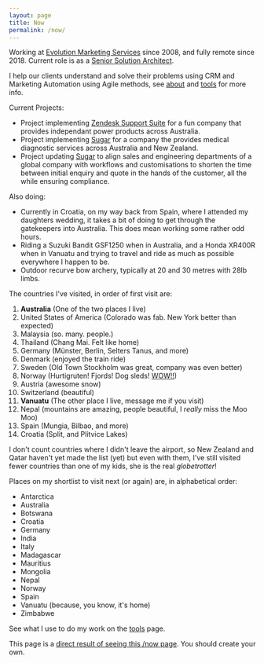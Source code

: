 ```yaml
---
layout: page
title: Now
permalink: /now/
---
```


Working at [Evolution Marketing Services](http://evolutionmarketing.com.au/) since 2008, and fully remote since 2018. Current role is as a [Senior Solution Architect](https://www.linkedin.com/in/benhamilton/).

I help our clients understand and solve their problems using CRM and Marketing Automation using Agile methods, see [about](https://ben.hamilton.id.au/about) and [tools](http://ben.hamilton.id.au/tools) for more info. 

Current Projects:

- Project implementing [Zendesk Support Suite](https://www.zendesk.com/?utm_source=ben.hamilton.id.au) for a fun company that provides independant power products across Australia.
- Project implementing [Sugar](https://www.sugarcrm.com/au/?utm_source=ben.hamilton.id.au) for a company the provides medical diagnostic services across Australia and New Zealand.
- Project updating [Sugar](https://www.sugarcrm.com/au/?utm_source=ben.hamilton.id.au) to align sales and engineering departments of a global company with workflows and customisations to shorten the time between initial enquiry and quote in the hands of the customer, all the while ensuring compliance.

Also doing:

- Currently in Croatia, on my way back from Spain, where I attended my daughters wedding, it takes a bit of doing to get through the gatekeepers into Australia. This does mean working some rather odd hours.
- Riding a Suzuki Bandit GSF1250 when in Australia, and a Honda XR400R when in Vanuatu and trying to travel and ride as much as possible everywhere I happen to be.
- Outdoor recurve bow archery, typically at 20 and 30 metres with 28lb limbs.

The countries I've visited, in order of first visit are:

1. **Australia** (One of the two places I live)
2. United States of America (Colorado was fab. New York better than expected)
3. Malaysia (so. many. people.)
4. Thailand (Chang Mai. Felt like home)
5. Germany (Münster, Berlin, Selters Tanus, and more)
6. Denmark (enjoyed the train ride)
7. Sweden (Old Town Stockholm was great, company was even better)
8. Norway (Hurtigruten! Fjords! Dog sleds! [WOW!!](https://www.cruisin.me/cruise-ship-webcams/hurtigruten/ms-richard-with2/))
9. Austria (awesome snow)
10. Switzerland (beautiful)
11. **Vanuatu** (The other place I live, message me if you visit)
12. Nepal (mountains are amazing, people beautiful, I *really* miss the Moo Moo)
13. Spain (Mungia, Bilbao, and more)
14. Croatia (Split, and Plitvice Lakes)

I don't count countries where I didn't leave the airport, so New Zealand and Qatar haven't yet made the list (yet) but even with them, I've still visited fewer countries than one of my kids, she is the real *globetrotter*!

Places on my shortlist to visit next (or again) are, in alphabetical order:

- Antarctica
- Australia
- Botswana
- Croatia
- Germany
- India
- Italy
- Madagascar
- Mauritius
- Mongolia
- Nepal
- Norway
- Spain
- Vanuatu (because, you know, it's home)
- Zimbabwe

See what I use to do my work on the [tools](/tools) page.

This page is a [direct result of seeing this /now page](https://sivers.org/now). You should create your own.

